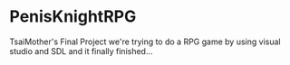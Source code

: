 # PenisKnightRPG
TsaiMother's Final Project
we're trying to do a RPG game by using visual studio and SDL
and it finally finished...
